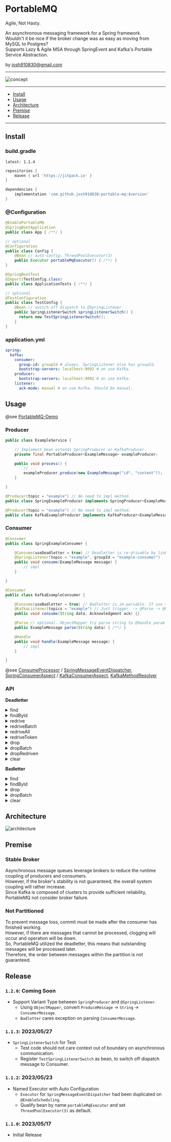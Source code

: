 # PortableMQ

Agile, Not Hasty.

An asynchronous messaging framework for a Spring framework.  
Wouldn't it be nice if the broker change was as easy as moving from MySQL to Postgres?  
Supports Lazy & Agile MSA through SpringEvent and Kafka's Portable Service Abstraction.

by josh910830@gmail.com

---

![concept](./doc/concept.jpg)

---

- [Install](#Install)
- [Usage](#Usage)
- [Architecture](#Architecture)
- [Premise](#Premise)
- [Release](#Release)

---

## Install

### build.gradle

`latest: 1.1.4`

```groovy
repositories {
    maven { url 'https://jitpack.io' }
}

dependencies {
    implementation 'com.github.josh910830:portable-mq:$version'
}
```

### @Configuration

```java
@EnablePortableMQ
@SpringBootApplication
public class App { /**/ }

// optional
@Configuration
public class Config {
    @Bean // auto-config: ThreadPoolExecutor(3)
    public Executor portableMqExecutor() { /**/ }
}
```

```java
@SpringBootTest
@Import(TestConfig.class)
public class ApplicationTests { /**/ }

// optional
@TestConfiguration
public class TestConfig {
    @Bean // switch off dispatch to @SpringListener
    public SpringListenerSwitch springListenerSwitch() {
      return new TestSpringListenerSwitch();
    }
}
```

### application.yml

```yml
spring:
  kafka:
    consumer:
      group-id: groupId # always. SpringListener also has groupId.
      bootstrap-servers: localhost:9092 # on use Kafka.
    producer:
      bootstrap-servers: localhost:9092 # on use Kafka.
    listener:
      ack-mode: manual # on use Kafka. Should be manual.
```

## Usage

@see [PortableMQ-Demo](https://github.com/josh910830/portable-mq-demo)

### Producer

```java
public class ExampleService {

    // Implement bean extends SpringProducer or KafkaProducer.
    private final PortableProducer<ExampleMessage> exampleProducer;

    public void process() {
        // ...
        exampleProducer.produce(new ExampleMessage("id", "content"));
    }

}
```

```java
@Producer(topic = "example") // No need to impl method.
public class SpringExampleProducer implements SpringProducer<ExampleMessage> {}
```

```java
@Producer(topic = "example") // No need to impl method.
public class KafkaExampleProducer implements KafkaProducer<ExampleMessage> {}
```

### Consumer

```java
@Consumer
public class SpringExampleConsumer {

    @Consume(useDeadletter = true) // Deadletter is re-drivable by link with token.
    @SpringListener(topic = "example", groupId = "example-consumer")
    public void consume(ExampleMessage message) {
        // impl
    }

}
```

```java
@Consumer
public class KafkaExampleConsumer {

    @Consume(useBadletter = true) // Badletter is im-parsable. If use store raw, else skip.
    @KafkaListener(topics = "example") // Just trigger. -> @Parse -> @Handle -> ack.
    public void consume(String data, Acknowledgment ack) {}

    @Parse // optional. ObjectMapper try parse string to @Handle param as default.
    public ExampleMessage parse(String data) { /**/ }

    @Handle
    public void handle(ExampleMessage message) {
        // impl
    }

}
```

@see
[ConsumeProcessor](./src/main/kotlin/com/github/josh910830/portablemq/core/consumer/ConsumeProcessor.kt) /
[SpringMessageEventDispatcher](./src/main/kotlin/com/github/josh910830/portablemq/spring/event/SpringMessageEventDispatcher.kt),
[SpringConsumerAspect](./src/main/kotlin/com/github/josh910830/portablemq/spring/consumer/SpringConsumeAspect.kt) /
[KafkaConsumerAspect](./src/main/kotlin/com/github/josh910830/portablemq/kafka/consumer/KafkaConsumeAspect.kt),
[KafkaMethodResolver](./src/main/kotlin/com/github/josh910830/portablemq/kafka/consumer/KafkaMethodResolver.kt)

### API

**Deadletter**

<details>
<summary>find</summary>

```http request
GET /portable-mq/deadletter/
    ?topic=topic
    &redriven=false
```

```json
[
  {
    "id": "deadletterId",
    "topic": "topic",
    "message": {
      "id": "messageId",
      "etc": "data"
    },
    "broker": "KAFKA",
    "redriven": false
  }
]
```

</details>

<details>
<summary>findById</summary>

```http request
GET /portable-mq/deadletter/{deadletterId}
```

```json
{
  "id": "deadletterId",
  "topic": "topic",
  "message": {
    "id": "messageId",
    "etc": "data"
  },
  "broker": "KAFKA",
  "redriven": false
}
```

</details>

<details>
<summary>redrive</summary>

```http request
POST /portable-mq/deadletter/redrive
    ?deadletterId=deadletterId
```

```json
{
  "deadletterId": "deadletterId",
  "success": true,
  "error": null
}
```

</details>


<details>
<summary>redriveBatch</summary>

```http request
POST /portable-mq/deadletter/redrive-batch
    ?deadletterIds=id1,id2
```

```json
[
  {
    "deadletterId": "id1",
    "success": true,
    "error": null
  },
  {
    "deadletterId": "id2",
    "success": false,
    "error": "errorMessage"
  }
]
```

</details>

<details>
<summary>redriveAll</summary>

```http request
POST /portable-mq/deadletter/redrive-all
```

```json
[
  {
    "deadletterId": "id1",
    "success": true,
    "error": null
  }
]
```

</details>

<details>
<summary>redriveToken</summary>

```http request
GET /portable-mq/deadletter/redrive-token
    ?deadletterId=deadletterId
    &redriveToken=redriveToken
```

```json
{
  "deadletterId": "deadletterId",
  "success": true,
  "error": null
}
```

</details>

<details>
<summary>drop</summary>

```http request
DELETE /portable-mq/deadletter/drop
    ?deadletterId=deadletterId
```

```json
{
  "deadletterId": "deadletterId",
  "success": true,
  "error": null
}
```

</details>

<details>
<summary>dropBatch</summary>

```http request
DELETE /portable-mq/deadletter/drop-batch
    ?deadletterIds=id1,id2
```

```json
[
  {
    "deadletterId": "id1",
    "success": true,
    "error": null
  },
  {
    "deadletterId": "id2",
    "success": false,
    "error": "errorMessage"
  }
]
```

</details>

<details>
<summary>dropRedriven</summary>

```http request
DELETE /portable-mq/deadletter/drop-redriven
```

```json
[
  {
    "deadletterId": "id1",
    "success": true,
    "error": null
  }
]
```

</details>

<details>
<summary>clear</summary>

```http request
DELETE /portable-mq/deadletter/clear
```

</details>


**Badletter**

<details>
<summary>find</summary>

```http request
GET /portable-mq/badletter/
    ?topic=topic
```

```json
[
  {
    "id": "badletterId",
    "topic": "topic",
    "data": "rawMessage",
    "broker": "KAFKA"
  }
]
```

</details>

<details>
<summary>findById</summary>

```http request
GET /portable-mq/badletter/{badletterId}
```

```json
{
  "id": "badletterId",
  "topic": "topic",
  "data": "rawMessage",
  "broker": "KAFKA"
}
```

</details>

<details>
<summary>drop</summary>

```http request
DELETE /portable-mq/badletter/drop
    ?badletterId=badletterId
```

```json
{
  "badletterId": "badletterId",
  "success": true,
  "error": null
}
```

</details>

<details>
<summary>dropBatch</summary>

```http request
DELETE /portable-mq/badletter/drop-batch
    ?badletterIds=id1,id2
```

```json
[
  {
    "badletterId": "id1",
    "success": true,
    "error": null
  },
  {
    "badletterId": "id2",
    "success": false,
    "error": "errorMessage"
  }
]
```

</details>

<details>
<summary>clear</summary>

```http request
DELETE /portable-mq/badletter/clear
```

</details>

## Architecture

![architecture](./doc/architecture.jpg)

## Premise

### Stable Broker

Asynchronous message queues leverage brokers to reduce the runtime coupling of producers and consumers.  
However, if the broker's stability is not guaranteed, the overall system coupling will rather increase.  
Since Kafka is composed of clusters to provide sufficient reliability, PortableMQ not consider broker failure.

### Not Partitioned

To prevent message loss, commit must be made after the consumer has finished working.  
However, if there are messages that cannot be processed, clogging will occur and operation will be down.  
So, PortableMQ utilized the deadletter, this means that outstanding messages will be processed later.  
Therefore, the order between messages within the partition is not guaranteed.

## Release

### `1.2.0`: Coming Soon

- Support Variant Type between `SpringProducer` and `@SpringListener`.
  - Using `ObjectMapper`, convert `ProduceMessage` -> `String` -> `ConsumerMessage`.
  - `Badletter` cares exception on parsing `ConsumerMessage`.

### `1.1.3`: 2023/05/27

- `SpringListenerSwitch` for Test
  - Test code should not care context out of boundary on asynchronous communication.
  - Register `TestSpringListenerSwitch` as bean, to switch off dispatch message to Consumer.

### `1.1.2`: 2023/05/23

- Named Executor with Auto Configuration
  - `Executor` for `SpringMessageEventDispatcher` had been duplicated on `@EnableScheduling`.
  - Qualify bean by name `portableMqExecutor` and set `ThreadPoolExecutor(3)` as default.


### `1.1.0`: 2023/05/17

- Initial Release
